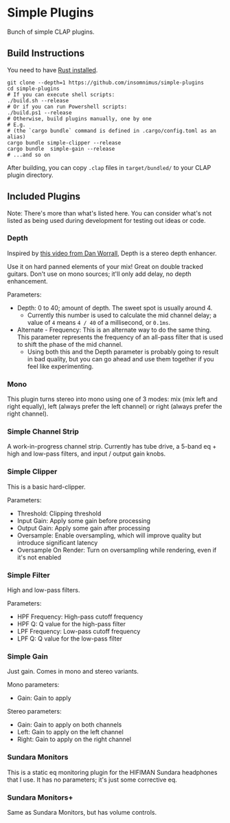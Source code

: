 # Simple Plugins
Bunch of simple CLAP plugins.

## Build Instructions
You need to have [Rust installed](https://rustup.rs/).

```shell
git clone --depth=1 https://github.com/insomnimus/simple-plugins
cd simple-plugins
# If you can execute shell scripts:
./build.sh --release
# Or if you can run Powershell scripts:
./build.ps1 --release
# Otherwise, build plugins manually, one by one
# E.g.
# (the `cargo bundle` command is defined in .cargo/config.toml as an alias)
cargo bundle simple-clipper --release
cargo bundle  simple-gain --release
# ...and so on
```

After building, you can copy `.clap` files in `target/bundled/` to your CLAP plugin directory.

## Included Plugins
Note: There's more than what's listed here. You can consider what's not listed as being used during development for testing out ideas or code.

### Depth
Inspired by [this video from Dan Worrall](https://www.youtube.com/watch?v=uZ9WQDojQt8), Depth is a stereo depth enhancer.

Use it on hard panned elements of your mix! Great on double tracked guitars.
Don't use on mono sources; it'll only add delay, no depth enhancement.

Parameters:
- Depth: 0 to 40; amount of depth. The sweet spot is usually around 4.
	* Currently this number is used to calculate the mid channel delay; a value of `4` means `4 / 40` of a millisecond, or `0.1ms`.
- Alternate - Frequency: This is an alternate way to do the same thing. This parameter represents the frequency of an all-pass filter that is used to shift the phase of the mid channel.
	* Using both this and the Depth parameter is probably going to result in bad quality, but you can go ahead and use them together if you feel like experimenting.

### Mono
This plugin turns stereo into mono using one of 3 modes: mix (mix left and right equally), left (always prefer the left channel) or right (always prefer the right channel).

### Simple Channel Strip
A work-in-progress channel strip. Currently has tube drive, a 5-band eq + high and low-pass filters, and input / output gain knobs.

### Simple Clipper
This is a basic hard-clipper.

Parameters:
- Threshold: Clipping threshold
- Input Gain: Apply some gain before processing
- Output Gain: Apply some gain after processing
- Oversample: Enable oversampling, which will improve quality but introduce significant latency
- Oversample On Render: Turn on oversampling while rendering, even if it's not enabled

### Simple Filter
High and low-pass filters.

Parameters:
- HPF Frequency: High-pass cutoff frequency
- HPF Q: Q value for the high-pass filter
- LPF Frequency: Low-pass cutoff frequency
- LPF Q: Q value for the low-pass filter

### Simple Gain
Just gain.
Comes in mono and stereo variants.

Mono parameters:
- Gain: Gain to apply

Stereo parameters:
- Gain: Gain to apply on both channels
- Left: Gain to apply on the left channel
- Right: Gain to apply on the right channel

### Sundara Monitors
This is a static eq monitoring plugin for the HIFIMAN Sundara headphones that I use. It has no parameters; it's just some corrective eq.

### Sundara Monitors+
Same as Sundara Monitors, but has volume controls.
